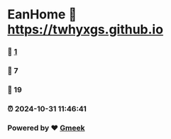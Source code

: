 # EanHome :link: https://twhyxgs.github.io 
### :page_facing_up: [1](https://twhyxgs.github.io/tag.html) 
### :speech_balloon: 7 
### :hibiscus: 19 
### :alarm_clock: 2024-10-31 11:46:41 
### Powered by :heart: [Gmeek](https://github.com/Meekdai/Gmeek)
